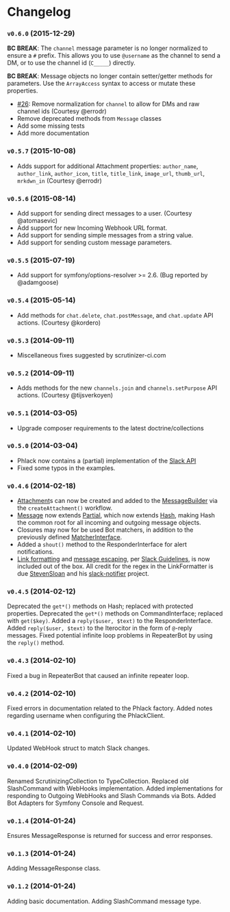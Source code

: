 Changelog
=========

### `v0.6.0` (2015-12-29)

**BC BREAK**: The `channel` message parameter is no longer normalized to ensure a `#` prefix. This allows you to use `@username` as the channel to send a DM, or to use the channel id (`C_____`) directly.

**BC BREAK**: Message objects no longer contain setter/getter methods for parameters.  Use the `ArrayAccess` syntax to access or mutate these properties.

* [#26](https://github.com/mcrumm/phlack/pull/26): Remove normalization for `channel` to allow for DMs and raw channel ids (Courtesy @errodr)
* Remove deprecated methods from `Message` classes
* Add some missing tests
* Add more documentation

### `v0.5.7` (2015-10-08)

* Adds support for additional Attachment properties:  `author_name`, `author_link`, `author_icon`, `title`, `title_link`, `image_url`, `thumb_url`, `mrkdwn_in` (Courtesy @errodr)

### `v0.5.6` (2015-08-14)

* Add support for sending direct messages to a user. (Courtesy @atomasevic)
* Add support for new Incoming Webhook URL format.
* Add support for sending simple messages from a string value.
* Add support for sending custom message parameters.

### `v0.5.5` (2015-07-19)

* Add support for symfony/options-resolver >= 2.6. (Bug reported by @adamgoose)

### `v0.5.4` (2015-05-14)

* Add methods for `chat.delete`, `chat.postMessage`, and `chat.update` API actions. (Courtesy @kordero)

### `v0.5.3` (2014-09-11)

* Miscellaneous fixes suggested by scrutinizer-ci.com

### `v0.5.2` (2014-09-11)

* Adds methods for the new `channels.join` and `channels.setPurpose` API actions. (Courtesy @tijsverkoyen)

### `v0.5.1` (2014-03-05)

* Upgrade composer requirements to the latest doctrine/collections

### `v0.5.0` (2014-03-04)

* Phlack now contains a (partial) implementation of the [Slack API](https://api.slack.com)
* Fixed some typos in the examples.

### `v0.4.6` (2014-02-18)

* [Attachment](src/Crummy/Phlack/Message/Attachment.php)s can now be created and added to the [MessageBuilder](src/Crummy/Phlack/Builder/MessageBuilder.php) via the `createAttachment()` workflow.
* [Message](src/Crummy/Phlack/Message/Message.php) now extends [Partial](src/Crummy/Phlack/Message/Partial.php), which now extends [Hash](src/Crummy/Phlack/Common/Hash.php), making Hash the common root for all incoming and outgoing message objects.
* Closures may now for be used Bot matchers, in addition to the previously defined [MatcherInterface](src/Crummy/Phlack/Common/Matcher/MatcherInterface.php).
* Added a `shout()` method to the ResponderInterface for alert notifications.
* [Link formatting](src/Crummy/Phlack/Common/Formatter/LinkFormatter.php) and [message escaping](src/Crummy/Phlack/Common/Formatter/EncodeFormatter.php), per [Slack Guidelines](https://api.slack.com/docs/formatting), is now included out of the box. All credit for the regex in the LinkFormatter is due [StevenSloan](https://github.com/stevenosloan) and his [slack-notifier](https://github.com/stevenosloan/slack-notifier) project.

### `v0.4.5` (2014-02-12)

Deprecated the `get*()` methods on Hash; replaced with protected properties.
Deprecated the `get*()` methods on CommandInterface; replaced with `get($key)`.
Added a `reply($user, $text)` to the ResponderInterface.
Added `reply($user, $text)` to the Iterocitor in the form of `@`-reply messages.
Fixed potential infinite loop problems in RepeaterBot by using the `reply()` method.

### `v0.4.3` (2014-02-10)

Fixed a bug in RepeaterBot that caused an infinite repeater loop.

### `v0.4.2` (2014-02-10)

Fixed errors in documentation related to the Phlack factory.
Added notes regarding username when configuring the PhlackClient.

### `v0.4.1` (2014-02-10)

Updated WebHook struct to match Slack changes.

### `v0.4.0` (2014-02-09)

Renamed ScrutinizingCollection to TypeCollection.
Replaced old SlashCommand with WebHooks implementation.
Added implementations for responding to Outgoing WebHooks and Slash Commands via Bots.
Added Bot Adapters for Symfony Console and Request.

### `v0.1.4` (2014-01-24)

Ensures MessageResponse is returned for success and error responses.

### `v0.1.3` (2014-01-24)

Adding MessageResponse class.

### `v0.1.2` (2014-01-24)

Adding basic documentation.
Adding SlashCommand message type.
